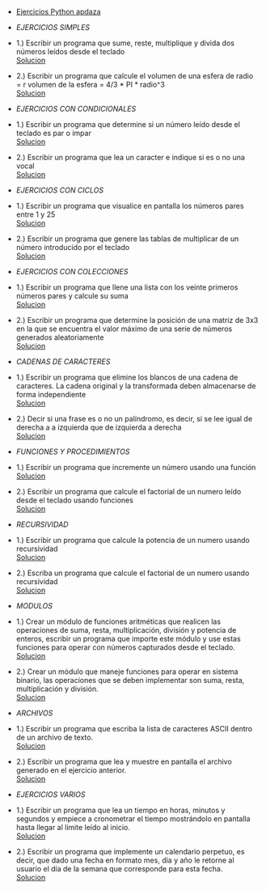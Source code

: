 * [Ejercicios Python apdaza](https://github.com/apdaza/universidad-ejercicios/blob/master/python/solucion%20guia%20ejercicios/ejercios%20pbas.pdf)

* _EJERCICIOS SIMPLES_

* 1.) Escribir un programa que sume, reste, multiplique
y divida dos números leídos desde el teclado<br>[Solucion](https://github.com/aalejoz99/Modelos-II/blob/master/Ejercicios%20Python/Ejercicios%20simples/Ejercicio%203.py)
* 2.) Escribir un programa que calcule el volumen de una esfera de radio = r
volumen de la esfera = 4/3 * PI * radio^3<br>[Solucion](https://github.com/aalejoz99/Modelos-II/blob/master/Ejercicios%20Python/Ejercicios%20simples/Ejercicio%207.py)

* _EJERCICIOS CON CONDICIONALES_
* 1.) Escribir un programa que determine si un número
leído desde el teclado es par o impar<br>[Solucion](https://github.com/aalejoz99/Modelos-II/blob/master/Ejercicios%20Python/Ejercicios%20con%20condicionales/Ejercicio%2018.py)
* 2.)  Escribir un programa que lea un caracter e indique si es o no una vocal<br>[Solucion](https://github.com/aalejoz99/Modelos-II/blob/master/Ejercicios%20Python/Ejercicios%20con%20condicionales/Ejercicio%2022.py)

* _EJERCICIOS CON CICLOS_
* 1.) Escribir un programa que visualice en pantalla los números pares entre 1 y 25<br>[Solucion](https://github.com/aalejoz99/Modelos-II/blob/master/Ejercicios%20Python/Ejercicios%20con%20ciclos/Ejercicio%2028.py)
* 2.) Escribir un programa que genere las tablas de multiplicar de un número introducido por el teclado<br>[Solucion](https://github.com/aalejoz99/Modelos-II/blob/master/Ejercicios%20Python/Ejercicios%20con%20ciclos/Ejercicio%2031.py)

* _EJERCICIOS CON COLECCIONES_
* 1.) Escribir un programa que llene una lista con los veinte primeros números pares y calcule su suma<br>[Solucion](https://github.com/aalejoz99/Modelos-II/blob/master/Ejercicios%20Python/Ejercicios%20con%20colecciones/Ejercicio%2043.py)
* 2.) Escribir un programa que determine la posición de una matriz de 3x3 en la que se encuentra el valor máximo de una serie de números generados aleatoriamente<br>[Solucion](https://github.com/aalejoz99/Modelos-II/blob/master/Ejercicios%20Python/Ejercicios%20con%20colecciones/Ejercicio%2049.py)

* _CADENAS DE CARACTERES_
* 1.) Escribir un programa que elimine los blancos de una cadena de caracteres. La cadena original y la transformada deben almacenarse de forma independiente<br>[Solucion](https://github.com/aalejoz99/Modelos-II/blob/master/Ejercicios%20Python/Cadenas%20de%20caracteres/Ejercicio%2056.py)
* 2.) Decir si una frase es o no un palíndromo, es decir, si se lee igual de derecha a a izquierda que de izquierda a derecha<br>[Solucion](https://github.com/aalejoz99/Modelos-II/blob/master/Ejercicios%20Python/Cadenas%20de%20caracteres/Ejercicio%2063.py)

* _FUNCIONES Y PROCEDIMIENTOS_
* 1.) Escribir un programa que incremente un número usando una función<br>[Solucion](https://github.com/aalejoz99/Modelos-II/blob/master/Ejercicios%20Python/Funciones%20y%20procedimientos/Ejercicio%2064.py)
* 2.) Escribir un programa que calcule el factorial de un numero leído desde el teclado usando funciones<br>[Solucion](https://github.com/aalejoz99/Modelos-II/blob/master/Ejercicios%20Python/Funciones%20y%20procedimientos/Ejercicio%2066.py)

* _RECURSIVIDAD_
* 1.) Escribir un programa que calcule la potencia de un numero usando recursividad<br>[Solucion](https://github.com/aalejoz99/Modelos-II/blob/master/Ejercicios%20Python/Recursividad/Ejercicio%2075.py)
* 2.) Escriba un programa que calcule el factorial de un numero usando recursividad<br>[Solucion](https://github.com/aalejoz99/Modelos-II/blob/master/Ejercicios%20Python/Recursividad/Ejercicio%2076.py)

* _MODULOS_
* 1.) Crear un módulo de funciones aritméticas que realicen las operaciones de suma, resta, multiplicación, división y potencia de enteros, escribir un programa que importe este módulo y use estas funciones para operar con números capturados desde el teclado.<br>[Solucion](https://github.com/aalejoz99/Modelos-II/tree/master/Ejercicios%20Python/Modulos/Ejercicio%2081)
* 2.) Crear un módulo que maneje funciones para operar en sistema binario, las operaciones que
se deben implementar son suma, resta, multiplicación y división.<br>[Solucion](https://github.com/aalejoz99/Modelos-II/tree/master/Ejercicios%20Python/Modulos/Ejercicio%2083)

* _ARCHIVOS_
* 1.) Escribir un programa que escriba la lista de caracteres ASCII dentro de un archivo de texto.<br>[Solucion](https://github.com/aalejoz99/Modelos-II/blob/master/Ejercicios%20Python/Archivos/Ejercicio%2086.py)
* 2.) Escribir un programa que lea y muestre en pantalla el archivo generado en el ejercicio
anterior.<br>[Solucion](https://github.com/aalejoz99/Modelos-II/blob/master/Ejercicios%20Python/Archivos/Ejercicio%2087.py)

* _EJERCICIOS VARIOS_
* 1.) Escribir un programa que lea un tiempo en horas, minutos y segundos y empiece a
cronometrar el tiempo mostrándolo en pantalla hasta llegar al limite leído al inicio.<br>[Solucion](https://github.com/aalejoz99/Modelos-II/blob/master/Ejercicios%20Python/Ejercicios%20varios/Ejercicio%2090.py)
* 2.) Escribir un programa que implemente un calendario perpetuo, es decir, que dado una fecha
en formato mes, día y año le retorne al usuario el día de la semana que corresponde para esta
fecha.<br>[Solucion](https://github.com/aalejoz99/Modelos-II/blob/master/Ejercicios%20Python/Ejercicios%20varios/Ejercicio%2093.py)




